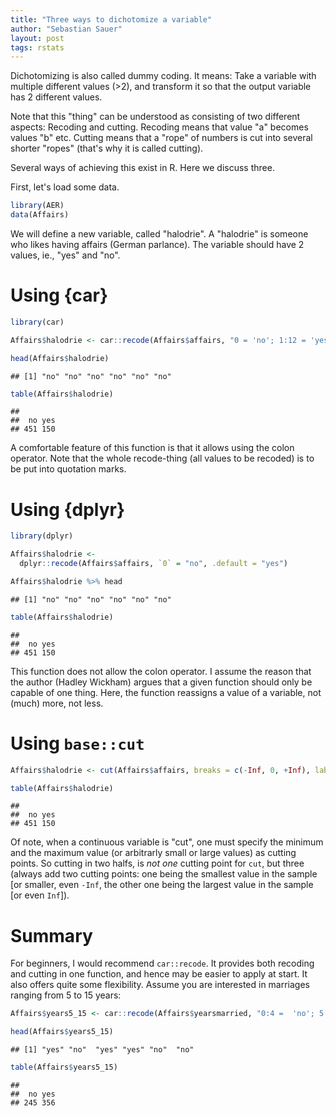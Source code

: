 ```yaml
---
title: "Three ways to dichotomize a variable"
author: "Sebastian Sauer"
layout: post
tags: rstats
---
```




Dichotomizing is also called dummy coding. It means: Take a variable with multiple different values (>2), and transform it so that the output variable has 2 different values.

Note that this "thing" can be understood as consisting of two different aspects: Recoding and cutting. Recoding means that value "a" becomes values "b" etc. Cutting means that a "rope" of numbers is cut into several shorter "ropes" (that's why it is called cutting).

Several ways of achieving this exist in R. Here we discuss three.


First, let's load some data.


```r
library(AER)
data(Affairs)
```


We will define a new variable, called "halodrie". A "halodrie" is someone who likes having affairs (German parlance). The variable should have 2 values, ie., "yes" and "no".

# Using {car}


```r
library(car)

Affairs$halodrie <- car::recode(Affairs$affairs, "0 = 'no'; 1:12 = 'yes'")

head(Affairs$halodrie)
```

```
## [1] "no" "no" "no" "no" "no" "no"
```

```r
table(Affairs$halodrie)
```

```
## 
##  no yes 
## 451 150
```

A comfortable feature of this function is that it allows using the colon operator. Note that the whole recode-thing (all values to be recoded) is to be put into quotation marks.

# Using {dplyr}


```r
library(dplyr)

Affairs$halodrie <- 
  dplyr::recode(Affairs$affairs, `0` = "no", .default = "yes")

Affairs$halodrie %>% head
```

```
## [1] "no" "no" "no" "no" "no" "no"
```

```r
table(Affairs$halodrie)
```

```
## 
##  no yes 
## 451 150
```


This function does not allow the colon operator. I assume the reason that the author (Hadley Wickham) argues that a given function should only be capable of one thing. Here, the function reassigns a value of a variable, not (much) more, not less. 


# Using `base::cut`


```r
Affairs$halodrie <- cut(Affairs$affairs, breaks = c(-Inf, 0, +Inf), labels = c("no", "yes"))

table(Affairs$halodrie)
```

```
## 
##  no yes 
## 451 150
```

Of note, when a continuous variable is "cut", one must specify the minimum and the maximum value (or arbitrarly small or large values) as cutting points. So cutting in two halfs, is *not one* cutting point for `cut`, but three (always add two cutting points: one being the smallest value in the sample [or smaller, even `-Inf`, the other one being the largest value in the sample [or even `Inf`]).

# Summary

For beginners, I would recommend `car::recode`. It provides both recoding and cutting in one function, and hence may be easier to apply at start. It also offers quite some flexibility. Assume you are interested in marriages ranging from 5 to 15 years:


```r
Affairs$years5_15 <- car::recode(Affairs$yearsmarried, "0:4 =  'no'; 5:15 = 'yes'; else = 'no'")

head(Affairs$years5_15)
```

```
## [1] "yes" "no"  "yes" "yes" "no"  "no"
```

```r
table(Affairs$years5_15)
```

```
## 
##  no yes 
## 245 356
```


